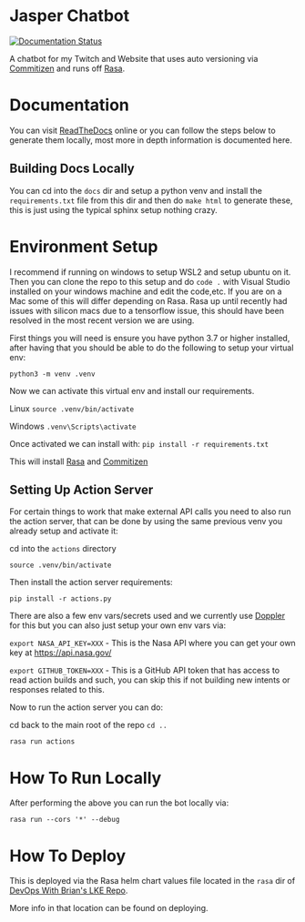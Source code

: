 # Jasper Chatbot
[![Documentation Status](https://readthedocs.org/projects/jasper-chat/badge/?version=latest)](https://jasper-chat.readthedocs.io/en/latest/?badge=latest)

A chatbot for my Twitch and Website that uses auto versioning via [Commitizen](https://commitizen-tools.github.io/commitizen/) and runs off [Rasa](https://www.rasa.com).

# Documentation
You can visit [ReadTheDocs](https://jasper-chat.readthedocs.io/en/latest/) online or you can follow the steps below to generate them locally, most more in depth information is documented here.

## Building Docs Locally
You can cd into the `docs` dir and setup a python venv and install the `requirements.txt` file from this dir and then do `make html` to generate these, this is just using the typical sphinx setup nothing crazy.


# Environment Setup
I recommend if running on windows to setup WSL2 and setup ubuntu on it.  Then you can clone the repo to this setup and do `code .` with Visual Studio installed on your windows machine and edit the code,etc.  If you are on a Mac some of this will differ depending on Rasa.  Rasa up until recently had issues with silicon macs due to a tensorflow issue, this should have been resolved in the most recent version we are using.

First things you will need is ensure you have python 3.7 or higher installed, after having that you should be able to do the following to setup your virtual env:

`python3 -m venv .venv`

Now we can activate this virtual env and install our requirements.

Linux
`source .venv/bin/activate`

Windows
`.venv\Scripts\activate`

Once activated we can install with:
`pip install -r requirements.txt`

This will install [Rasa](https://www.rasa.com) and [Commitizen](https://commitizen-tools.github.io/commitizen/)

## Setting Up Action Server
For certain things to work that make external API calls you need to also run the action server, that can be done by using the same previous venv you already setup and activate it:

cd into the `actions` directory

`source .venv/bin/activate`

Then install the action server requirements:

`pip install -r actions.py`

There are also a few env vars/secrets used and we currently use [Doppler](https://doppler.com/join?invite=524473B9) for this but you can also just setup your own env vars via:

`export NASA_API_KEY=XXX` - This is the Nasa API where you can get your own key at https://api.nasa.gov/

`export GITHUB_TOKEN=XXX` - This is a GitHub API token that has access to read action builds and such, you can skip this if not building new intents or responses related to this.

Now to run the action server you can do:

cd back to the main root of the repo `cd ..`

`rasa run actions`

# How To Run Locally
After performing the above you can run the bot locally via:

`rasa run --cors '*' --debug`

# How To Deploy
This is deployed via the Rasa helm chart values file located in the `rasa` dir of [DevOps With Brian's LKE Repo](https://github.com/DevOps-With-Brian/devops-brian-lke/tree/main/rasa).

More info in that location can be found on deploying.